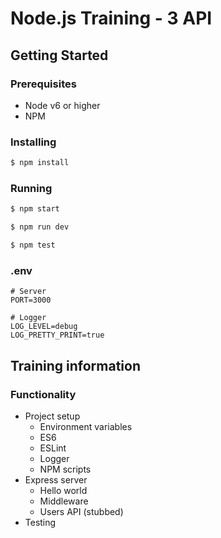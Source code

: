 # Node.js Training - 3 API

## Getting Started

### Prerequisites
- Node v6 or higher
- NPM

### Installing
```bash
$ npm install
```

### Running
```bash
$ npm start
````

```bash
$ npm run dev
```

```bash
$ npm test
```

### .env
```
# Server
PORT=3000

# Logger
LOG_LEVEL=debug
LOG_PRETTY_PRINT=true
```

## Training information
### Functionality
- Project setup
  - Environment variables
  - ES6
  - ESLint
  - Logger
  - NPM scripts
- Express server
  - Hello world
  - Middleware
  - Users API (stubbed)
- Testing

